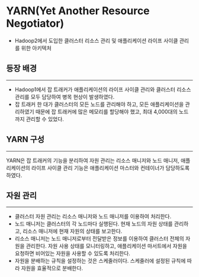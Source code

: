 # YARN(Yet Another Resource Negotiator)

- Hadoop2에서 도입한 클러스터 리소스 관리 및 애플리케이션 라이프 사이클 관리를 위한 아키텍처



## 등장 배경

---

- Hadoop1에서 잡 트래커가 애플리케이션의 라이프 사이클 관리와 클러스터 리소스 관리를 모두 담당하여 병목 현상이 발생하였다.
- 잡 트래커 한 대가 클러스터의 모든 노드를 관리해야 하고, 모든 애플리케이션을 관리하였기 때문에 잡 트래커에 많은 메모리를 할당해야 했고, 최대 4,000대의 노드까지 관리할 수 있었다.



## YARN 구성

---

YARN은 잡 트래커의 기능을 분리하여 자원 관리는 리소스 매니저와 노드 매니저, 애플리케이션의 라이프 사이클 관리 기능은 애플리케이션 마스터와 컨테이너가 담당하도록 하였다.



## 자원 관리

---

- 클러스터 자원 관리는 리소스 매니저와 노드 매니저를 이용하여 처리한다.
- 노드 매니저는 클러스터의 각 노드마다 실행된다. 현재 노드의 자원 상태를 관리하고, 리소스 매니저에 현재 자원의 상태를 보고한다.
- 리소스 매니저는 노드 매니저로부터 전달받은 정보를 이용하여 클러스터 전체의 자원을 관리한다. 자원 사용 상태를 모니터링하고, 애플리케이션 마서트에서 자원을 요청하면 비어있는 자원을 사용할 수 있도록 처리한다.
- 자원을 분배하는 규칙을 설정하는 것은 스케줄러이다. 스케줄러에 설정된 규칙에 따라 자원을 효율적으로 분배한다.